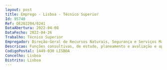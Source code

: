 ```yaml
--- 
layout: post
title: Emprego - Lisboa - Técnico Superior
Id: 95740
Ref: OE202204/0241
DataAbertura: 2022-04-08
DataFecho: 2022-04-26
Trabalho: Técnico Superior
Empregador: Direção-Geral de Recursos Naturais, Segurança e Serviços Marítimos
Descricao: Funções consultivas, de estudo, planeamento e avaliação e aplicação de métodos e processos de natureza técnica no âmbito das tarefas de gestão dos investimentos e reformas a desenvolver no âmbito do PRR, nomeadamente a.	Apoio na elaboração e preparação de avisos normativos procedimentos b.	Condução técnico administrativa das candidaturas protocolos apresentados ao abrigo do PRR c.	Elaborar pareceres de suporte à decisão d.	Emitir parecer sobre reprogramações dos projetos de investimento e.	Emitir parecer sobre pedidos de pagamento reembolso apresentados pelas entidades f.	Realizar verificações administrativas relativas a cada pedido de reembolso g.	Realizar verificações às operações “in loco” h.	Analisar os relatórios anuais e finais dos Projetos i.	Recolha e tratamento da informação necessária para a elaboração dos indicadores de execução das operações e projetos 
CodigoPostal: 1449-030 LISBOA
Concelho: Lisboa
Distrito: Lisboa
--- 
```

